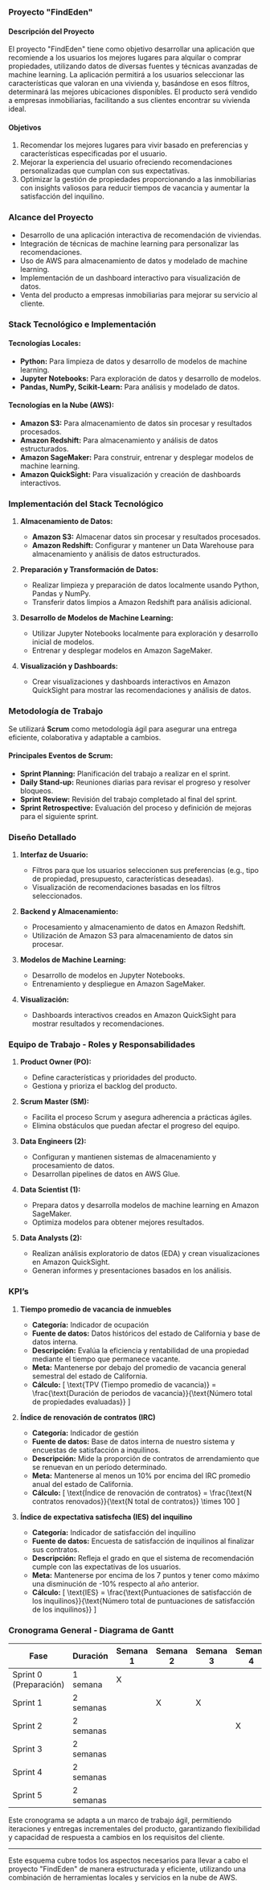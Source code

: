 ### Proyecto "FindEden"

#### Descripción del Proyecto
El proyecto "FindEden" tiene como objetivo desarrollar una aplicación que recomiende a los usuarios los mejores lugares para alquilar o comprar propiedades, utilizando datos de diversas fuentes y técnicas avanzadas de machine learning. La aplicación permitirá a los usuarios seleccionar las características que valoran en una vivienda y, basándose en esos filtros, determinará las mejores ubicaciones disponibles. El producto será vendido a empresas inmobiliarias, facilitando a sus clientes encontrar su vivienda ideal.

#### Objetivos
1. Recomendar los mejores lugares para vivir basado en preferencias y características especificadas por el usuario.
2. Mejorar la experiencia del usuario ofreciendo recomendaciones personalizadas que cumplan con sus expectativas.
3. Optimizar la gestión de propiedades proporcionando a las inmobiliarias con insights valiosos para reducir tiempos de vacancia y aumentar la satisfacción del inquilino.

### Alcance del Proyecto
- Desarrollo de una aplicación interactiva de recomendación de viviendas.
- Integración de técnicas de machine learning para personalizar las recomendaciones.
- Uso de AWS para almacenamiento de datos y modelado de machine learning.
- Implementación de un dashboard interactivo para visualización de datos.
- Venta del producto a empresas inmobiliarias para mejorar su servicio al cliente.

### Stack Tecnológico e Implementación

#### Tecnologías Locales:
- **Python:** Para limpieza de datos y desarrollo de modelos de machine learning.
- **Jupyter Notebooks:** Para exploración de datos y desarrollo de modelos.
- **Pandas, NumPy, Scikit-Learn:** Para análisis y modelado de datos.

#### Tecnologías en la Nube (AWS):
- **Amazon S3:** Para almacenamiento de datos sin procesar y resultados procesados.
- **Amazon Redshift:** Para almacenamiento y análisis de datos estructurados.
- **Amazon SageMaker:** Para construir, entrenar y desplegar modelos de machine learning.
- **Amazon QuickSight:** Para visualización y creación de dashboards interactivos.

### Implementación del Stack Tecnológico

1. **Almacenamiento de Datos:**
   - **Amazon S3:** Almacenar datos sin procesar y resultados procesados.
   - **Amazon Redshift:** Configurar y mantener un Data Warehouse para almacenamiento y análisis de datos estructurados.

2. **Preparación y Transformación de Datos:**
   - Realizar limpieza y preparación de datos localmente usando Python, Pandas y NumPy.
   - Transferir datos limpios a Amazon Redshift para análisis adicional.

3. **Desarrollo de Modelos de Machine Learning:**
   - Utilizar Jupyter Notebooks localmente para exploración y desarrollo inicial de modelos.
   - Entrenar y desplegar modelos en Amazon SageMaker.

4. **Visualización y Dashboards:**
   - Crear visualizaciones y dashboards interactivos en Amazon QuickSight para mostrar las recomendaciones y análisis de datos.

### Metodología de Trabajo

Se utilizará **Scrum** como metodología ágil para asegurar una entrega eficiente, colaborativa y adaptable a cambios.

#### Principales Eventos de Scrum:
- **Sprint Planning:** Planificación del trabajo a realizar en el sprint.
- **Daily Stand-up:** Reuniones diarias para revisar el progreso y resolver bloqueos.
- **Sprint Review:** Revisión del trabajo completado al final del sprint.
- **Sprint Retrospective:** Evaluación del proceso y definición de mejoras para el siguiente sprint.

### Diseño Detallado

1. **Interfaz de Usuario:**
   - Filtros para que los usuarios seleccionen sus preferencias (e.g., tipo de propiedad, presupuesto, características deseadas).
   - Visualización de recomendaciones basadas en los filtros seleccionados.

2. **Backend y Almacenamiento:**
   - Procesamiento y almacenamiento de datos en Amazon Redshift.
   - Utilización de Amazon S3 para almacenamiento de datos sin procesar.

3. **Modelos de Machine Learning:**
   - Desarrollo de modelos en Jupyter Notebooks.
   - Entrenamiento y despliegue en Amazon SageMaker.

4. **Visualización:**
   - Dashboards interactivos creados en Amazon QuickSight para mostrar resultados y recomendaciones.

### Equipo de Trabajo - Roles y Responsabilidades

1. **Product Owner (PO):**
   - Define características y prioridades del producto.
   - Gestiona y prioriza el backlog del producto.

2. **Scrum Master (SM):**
   - Facilita el proceso Scrum y asegura adherencia a prácticas ágiles.
   - Elimina obstáculos que puedan afectar el progreso del equipo.

3. **Data Engineers (2):**
   - Configuran y mantienen sistemas de almacenamiento y procesamiento de datos.
   - Desarrollan pipelines de datos en AWS Glue.

4. **Data Scientist (1):**
   - Prepara datos y desarrolla modelos de machine learning en Amazon SageMaker.
   - Optimiza modelos para obtener mejores resultados.

5. **Data Analysts (2):**
   - Realizan análisis exploratorio de datos (EDA) y crean visualizaciones en Amazon QuickSight.
   - Generan informes y presentaciones basados en los análisis.

### KPI’s

1. **Tiempo promedio de vacancia de inmuebles**
   - **Categoría:** Indicador de ocupación
   - **Fuente de datos:** Datos históricos del estado de California y base de datos interna.
   - **Descripción:** Evalúa la eficiencia y rentabilidad de una propiedad mediante el tiempo que permanece vacante.
   - **Meta:** Mantenerse por debajo del promedio de vacancia general semestral del estado de California.
   - **Cálculo:** 
     \[
     \text{TPV (Tiempo promedio de vacancia)} = \frac{\text{Duración de periodos de vacancia}}{\text{Número total de propiedades evaluadas}}
     \]

2. **Índice de renovación de contratos (IRC)**
   - **Categoría:** Indicador de gestión
   - **Fuente de datos:** Base de datos interna de nuestro sistema y encuestas de satisfacción a inquilinos.
   - **Descripción:** Mide la proporción de contratos de arrendamiento que se renuevan en un período determinado.
   - **Meta:** Mantenerse al menos un 10% por encima del IRC promedio anual del estado de California.
   - **Cálculo:** 
     \[
     \text{Índice de renovación de contratos} = \frac{\text{N contratos renovados}}{\text{N total de contratos}} \times 100
     \]

3. **Índice de expectativa satisfecha (IES) del inquilino**
   - **Categoría:** Indicador de satisfacción del inquilino
   - **Fuente de datos:** Encuesta de satisfacción de inquilinos al finalizar sus contratos.
   - **Descripción:** Refleja el grado en que el sistema de recomendación cumple con las expectativas de los usuarios.
   - **Meta:** Mantenerse por encima de los 7 puntos y tener como máximo una disminución de -10% respecto al año anterior.
   - **Cálculo:** 
     \[
     \text{IES} = \frac{\text{Puntuaciones de satisfacción de los inquilinos}}{\text{Número total de puntuaciones de satisfacción de los inquilinos}}
     \]

### Cronograma General - Diagrama de Gantt

| Fase                      | Duración  | Semana 1 | Semana 2 | Semana 3 | Semana 4 | Semana 5 | Semana 6 | Semana 7 | Semana 8 | Semana 9 | Semana 10 |
|---------------------------|-----------|----------|----------|----------|----------|----------|----------|----------|----------|----------|-----------|
| Sprint 0 (Preparación)    | 1 semana  | X        |          |          |          |          |          |          |          |          |           |
| Sprint 1                  | 2 semanas |          | X        | X        |          |          |          |          |          |          |           |
| Sprint 2                  | 2 semanas |          |          |          | X        | X        |          |          |          |          |           |
| Sprint 3                  | 2 semanas |          |          |          |          |          | X        | X        |          |          |           |
| Sprint 4                  | 2 semanas |          |          |          |          |          |          |          | X        | X        |           |
| Sprint 5                  | 2 semanas |          |          |          |          |          |          |          |          |          | X         |

Este cronograma se adapta a un marco de trabajo ágil, permitiendo iteraciones y entregas incrementales del producto, garantizando flexibilidad y capacidad de respuesta a cambios en los requisitos del cliente.

---

Este esquema cubre todos los aspectos necesarios para llevar a cabo el proyecto "FindEden" de manera estructurada y eficiente, utilizando una combinación de herramientas locales y servicios en la nube de AWS.